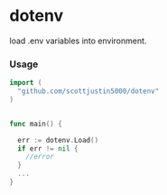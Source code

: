# dotenv

load .env variables into environment.

### Usage

```go
import (
  "github.com/scottjustin5000/dotenv"
)


func main() {

  err := dotenv.Load()
  if err != nil {
    //error
  }
  ...
}

```